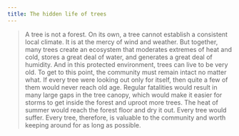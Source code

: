 ```yaml
---
title: The hidden life of trees
---
```

> A tree is not a forest. On its own, a tree cannot establish a consistent local climate. It is at the mercy of wind and weather. But together, many trees create an ecosystem that moderates extremes of heat and cold, stores a great deal of water, and generates a great deal of humidity. And in this protected environment, trees can live to be very old. To get to this point, the community must remain intact no matter what. If every tree were looking out only for itself, then quite a few of them would never reach old age. Regular fatalities would result in many large gaps in the tree canopy, which would make it easier for storms to get inside the forest and uproot more trees. The heat of summer would reach the forest floor and dry it out. Every tree would suffer. Every tree, therefore, is valuable to the community and worth keeping around for as long as possible.


